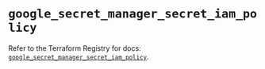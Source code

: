 # `google_secret_manager_secret_iam_policy`

Refer to the Terraform Registry for docs: [`google_secret_manager_secret_iam_policy`](https://registry.terraform.io/providers/hashicorp/google-beta/5.15.0/docs/resources/google_secret_manager_secret_iam_policy).
